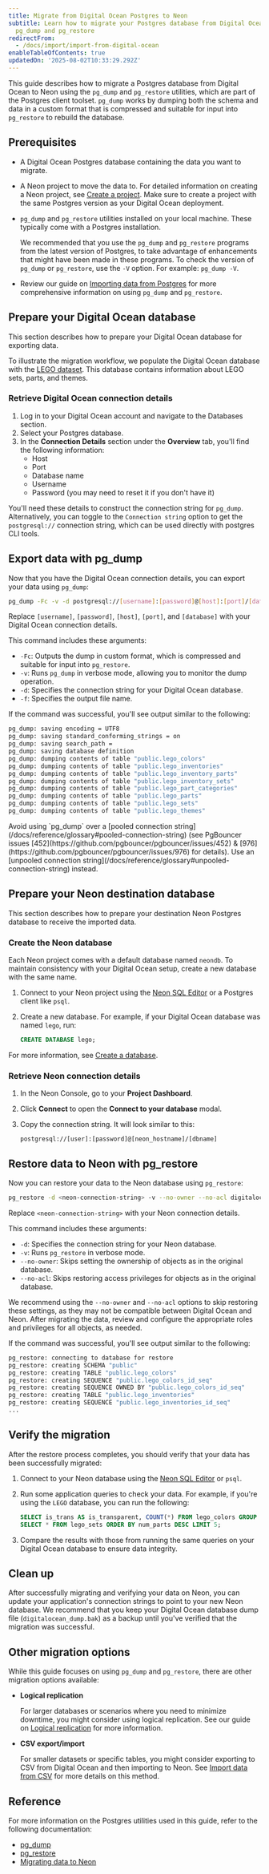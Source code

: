 ```yaml
---
title: Migrate from Digital Ocean Postgres to Neon
subtitle: Learn how to migrate your Postgres database from Digital Ocean to Neon using
  pg_dump and pg_restore
redirectFrom:
  - /docs/import/import-from-digital-ocean
enableTableOfContents: true
updatedOn: '2025-08-02T10:33:29.292Z'
---
```


This guide describes how to migrate a Postgres database from Digital Ocean to Neon using the `pg_dump` and `pg_restore` utilities, which are part of the Postgres client toolset. `pg_dump` works by dumping both the schema and data in a custom format that is compressed and suitable for input into `pg_restore` to rebuild the database.

## Prerequisites

- A Digital Ocean Postgres database containing the data you want to migrate.
- A Neon project to move the data to.
  For detailed information on creating a Neon project, see [Create a project](/docs/manage/projects#create-a-project). Make sure to create a project with the same Postgres version as your Digital Ocean deployment.
- `pg_dump` and `pg_restore` utilities installed on your local machine. These typically come with a Postgres installation.

  We recommended that you use the `pg_dump` and `pg_restore` programs from the latest version of Postgres, to take advantage of enhancements that might have been made in these programs. To check the version of `pg_dump` or `pg_restore`, use the `-V` option. For example: `pg_dump -V`.

- Review our guide on [Importing data from Postgres](/docs/import/migrate-from-postgres) for more comprehensive information on using `pg_dump` and `pg_restore`.

<Steps>

## Prepare your Digital Ocean database

This section describes how to prepare your Digital Ocean database for exporting data.

To illustrate the migration workflow, we populate the Digital Ocean database with the [LEGO dataset](/docs/import/import-sample-data#lego-database). This database contains information about LEGO sets, parts, and themes.

### Retrieve Digital Ocean connection details

1. Log in to your Digital Ocean account and navigate to the Databases section.
2. Select your Postgres database.
3. In the **Connection Details** section under the **Overview** tab, you'll find the following information:
   - Host
   - Port
   - Database name
   - Username
   - Password (you may need to reset it if you don't have it)

You'll need these details to construct the connection string for `pg_dump`. Alternatively, you can toggle to the `Connection string` option to get the `postgresql://` connection string, which can be used directly with postgres CLI tools.

## Export data with pg_dump

Now that you have the Digital Ocean connection details, you can export your data using `pg_dump`:

```bash shouldWrap
pg_dump -Fc -v -d postgresql://[username]:[password]@[host]:[port]/[database] -f digitalocean_dump.bak
```

Replace `[username]`, `[password]`, `[host]`, `[port]`, and `[database]` with your Digital Ocean connection details.

This command includes these arguments:

- `-Fc`: Outputs the dump in custom format, which is compressed and suitable for input into `pg_restore`.
- `-v`: Runs `pg_dump` in verbose mode, allowing you to monitor the dump operation.
- `-d`: Specifies the connection string for your Digital Ocean database.
- `-f`: Specifies the output file name.

If the command was successful, you'll see output similar to the following:

```bash
pg_dump: saving encoding = UTF8
pg_dump: saving standard_conforming_strings = on
pg_dump: saving search_path =
pg_dump: saving database definition
pg_dump: dumping contents of table "public.lego_colors"
pg_dump: dumping contents of table "public.lego_inventories"
pg_dump: dumping contents of table "public.lego_inventory_parts"
pg_dump: dumping contents of table "public.lego_inventory_sets"
pg_dump: dumping contents of table "public.lego_part_categories"
pg_dump: dumping contents of table "public.lego_parts"
pg_dump: dumping contents of table "public.lego_sets"
pg_dump: dumping contents of table "public.lego_themes"
```

<Admonition type="important">
Avoid using `pg_dump` over a [pooled connection string](/docs/reference/glossary#pooled-connection-string) (see PgBouncer issues [452](https://github.com/pgbouncer/pgbouncer/issues/452) & [976](https://github.com/pgbouncer/pgbouncer/issues/976) for details). Use an [unpooled connection string](/docs/reference/glossary#unpooled-connection-string) instead.
</Admonition>

## Prepare your Neon destination database

This section describes how to prepare your destination Neon Postgres database to receive the imported data.

### Create the Neon database

Each Neon project comes with a default database named `neondb`. To maintain consistency with your Digital Ocean setup, create a new database with the same name.

1. Connect to your Neon project using the [Neon SQL Editor](/docs/get-started/query-with-neon-sql-editor) or a Postgres client like `psql`.

2. Create a new database. For example, if your Digital Ocean database was named `lego`, run:

   ```sql
   CREATE DATABASE lego;
   ```

For more information, see [Create a database](/docs/manage/databases#create-a-database).

### Retrieve Neon connection details

1. In the Neon Console, go to your **Project Dashboard**.
2. Click **Connect** to open the **Connect to your database** modal.
3. Copy the connection string. It will look similar to this:

   ```
   postgresql://[user]:[password]@[neon_hostname]/[dbname]
   ```

## Restore data to Neon with pg_restore

Now you can restore your data to the Neon database using `pg_restore`:

```bash
pg_restore -d <neon-connection-string> -v --no-owner --no-acl digitalocean_dump.bak
```

Replace `<neon-connection-string>` with your Neon connection details.

This command includes these arguments:

- `-d`: Specifies the connection string for your Neon database.
- `-v`: Runs `pg_restore` in verbose mode.
- `--no-owner`: Skips setting the ownership of objects as in the original database.
- `--no-acl`: Skips restoring access privileges for objects as in the original database.

We recommend using the `--no-owner` and `--no-acl` options to skip restoring these settings, as they may not be compatible between Digital Ocean and Neon. After migrating the data, review and configure the appropriate roles and privileges for all objects, as needed.

If the command was successful, you'll see output similar to the following:

```bash
pg_restore: connecting to database for restore
pg_restore: creating SCHEMA "public"
pg_restore: creating TABLE "public.lego_colors"
pg_restore: creating SEQUENCE "public.lego_colors_id_seq"
pg_restore: creating SEQUENCE OWNED BY "public.lego_colors_id_seq"
pg_restore: creating TABLE "public.lego_inventories"
pg_restore: creating SEQUENCE "public.lego_inventories_id_seq"
...
```

## Verify the migration

After the restore process completes, you should verify that your data has been successfully migrated:

1. Connect to your Neon database using the [Neon SQL Editor](/docs/get-started/query-with-neon-sql-editor) or `psql`.

2. Run some application queries to check your data. For example, if you're using the `LEGO` database, you can run the following:

   ```sql shouldWrap
   SELECT is_trans AS is_transparent, COUNT(*) FROM lego_colors GROUP BY is_trans;
   SELECT * FROM lego_sets ORDER BY num_parts DESC LIMIT 5;
   ```

3. Compare the results with those from running the same queries on your Digital Ocean database to ensure data integrity.

## Clean up

After successfully migrating and verifying your data on Neon, you can update your application's connection strings to point to your new Neon database. We recommend that you keep your Digital Ocean database dump file (`digitalocean_dump.bak`) as a backup until you've verified that the migration was successful.

</Steps>

## Other migration options

While this guide focuses on using `pg_dump` and `pg_restore`, there are other migration options available:

- **Logical replication**

  For larger databases or scenarios where you need to minimize downtime, you might consider using logical replication. See our guide on [Logical replication](/docs/guides/logical-replication-guide) for more information.

- **CSV export/import**

  For smaller datasets or specific tables, you might consider exporting to CSV from Digital Ocean and then importing to Neon. See [Import data from CSV](/docs/import/import-from-csv) for more details on this method.

## Reference

For more information on the Postgres utilities used in this guide, refer to the following documentation:

- [pg_dump](https://www.postgresql.org/docs/current/app-pgdump.html)
- [pg_restore](https://www.postgresql.org/docs/current/app-pgrestore.html)
- [Migrating data to Neon](/docs/import/migrate-from-postgres)

<NeedHelp/>
